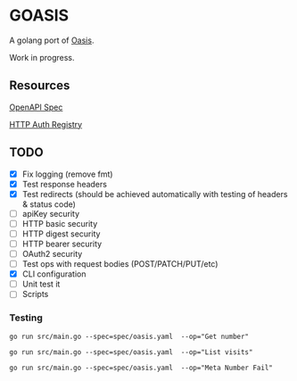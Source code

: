 # GOASIS
A golang port of [Oasis](https://github.com/x1n13y84issmd42/oasis).

Work in progress.

## Resources
[OpenAPI Spec](https://github.com/OAI/OpenAPI-Specification/blob/master/versions/3.0.2.md#securitySchemeObject)

[HTTP Auth Registry](http://www.iana.org/assignments/http-authschemes/http-authschemes.xhtml)

## TODO
* [x] Fix logging (remove fmt)
* [x] Test response headers
* [x] Test redirects (should be achieved automatically with testing of headers & status code)
* [ ] apiKey security
* [ ] HTTP basic security
* [ ] HTTP digest security
* [ ] HTTP bearer security
* [ ] OAuth2 security
* [ ] Test ops with request bodies (POST/PATCH/PUT/etc)
* [x] CLI configuration
* [ ] Unit test it
* [ ] Scripts

### Testing
`go run src/main.go --spec=spec/oasis.yaml  --op="Get number"`

`go run src/main.go --spec=spec/oasis.yaml  --op="List visits"`

`go run src/main.go --spec=spec/oasis.yaml  --op="Meta Number Fail"`
